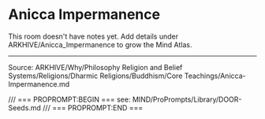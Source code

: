 # Anicca Impermanence

This room doesn't have notes yet. Add details under ARKHIVE/Anicca_Impermanence to grow the Mind Atlas.

---
Source: ARKHIVE/Why/Philosophy Religion and Belief Systems/Religions/Dharmic Religions/Buddhism/Core Teachings/Anicca-Impermanence.md

/// === PROPROMPT:BEGIN ===
see: MIND/ProPrompts/Library/DOOR-Seeds.md
/// === PROPROMPT:END ===
